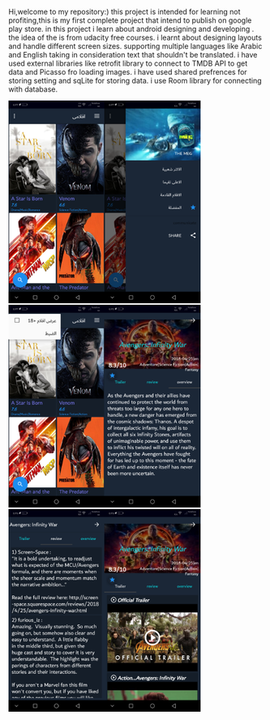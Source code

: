 Hi,welcome to my repository:)
this project is intended for learning not profiting,this is my first complete project that intend to publish on google play store.
in this project i learn about android designing and developing .
the idea of the is from udacity free courses.
i learnt about designing layouts and handle different screen sizes.
supporting multiple languages like Arabic and English taking in consideration text that shouldn't be translated.
i have used external libraries like  retrofit library to connect to TMDB API to get data and Picasso fro loading images.
i have used shared prefrences for storing setting and sqLite for storing data.
i use Room library for connecting with database.

<img src="/screenshots/main activity.png" height="400px"/><img src="/screenshots/navigation layout.png" height="400px"/><img src="/screenshots/context menu.png" height="400px"/><img src="/screenshots/movie details.png" height="400px"/><img src="/screenshots/reviews fragment.png" height="400px"/><img src="/screenshots/trailres fragment.png" height="400px"/>

